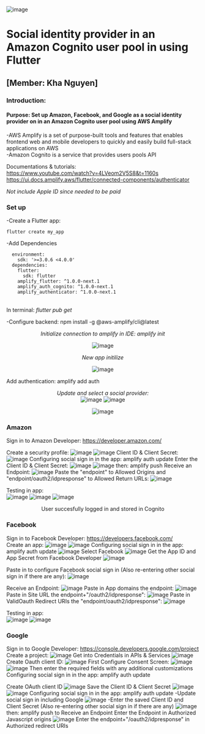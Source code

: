 ![image](https://github.com/KhaNguyen04/ArtSharing/assets/88961521/10e4f214-ffb6-4bae-8c30-745075d8c5f7)



# Social identity provider in an Amazon Cognito user pool in using Flutter 

## [Member: Kha Nguyen]

### Introduction:
#### Purpose: Set up Amazon, Facebook, and Google as a social identity provider on in an Amazon Cognito user pool using AWS Amplify

-AWS Amplify is a set of purpose-built tools and features that enables frontend web and mobile developers to quickly and easily build full-stack applications on AWS <br>
-Amazon Cognito is a service that provides users pools API

Documentations & tutorials: <br>
https://www.youtube.com/watch?v=4LVeom2V5S8&t=1160s <br>
https://ui.docs.amplify.aws/flutter/connected-components/authenticator <br>

<em>Not include Apple ID since needed to be paid</em> <br>

### Set up

-Create a Flutter app: 

```
flutter create my_app  
```
-Add Dependencies <br>


```
  environment:
    sdk: '>=3.0.6 <4.0.0'
  dependencies:
    flutter:
      sdk: flutter
    amplify_flutter: ^1.0.0-next.1
    amplify_auth_cognito: ^1.0.0-next.1
    amplify_authenticator: ^1.0.0-next.1
```


<br>
   In terminal: <em> flutter pub get </em> 

-Configure backend: npm install -g @aws-amplify/cli@latest
<br>
<div align="center">
<em> Initialize connection to amplify in IDE: amplify init </em>

![image](https://github.com/KhaNguyen04/ArtSharing/assets/88961521/71837d46-d1aa-47dc-a9b8-6b53be105580)

<em> New app initilize </em> <br>


![image](https://github.com/KhaNguyen04/ArtSharing/assets/88961521/4078ae40-4a29-4c4b-ac77-e057a7ebb0f1) <br>
</div>

Add authentication: amplify add auth </em>
<div align="center">

<em> Update and select a social provider: </em> <br>
![image](https://github.com/KhaNguyen04/ArtSharing/assets/88961521/1ddf452a-efa5-48fa-a086-4041711c9c1a) 
![image](https://github.com/KhaNguyen04/ArtSharing/assets/88961521/cb98e816-5688-45f4-ae43-44947e31704d)

![image](https://github.com/KhaNguyen04/ArtSharing/assets/88961521/e597e47a-9798-4495-bdf6-a5a11ef1a829)
</div>


### Amazon
Sign in to Amazon Developer: https://developer.amazon.com/<br>

Create a security profile:
![image](https://github.com/KhaNguyen04/ArtSharing/assets/88961521/c5c16ab7-bf63-4eb1-b235-c36b6f5ace46)
![image](https://github.com/KhaNguyen04/ArtSharing/assets/88961521/014021c0-5cf7-4d8d-9c22-f216864932c1)
Client ID & Client Secret:
![image](https://github.com/KhaNguyen04/ArtSharing/assets/88961521/8d2177f3-b1ef-407c-aa0e-53c53e4355ec)
Configuring social sign in in the app: amplify auth update
Enter the Client ID & Client Secret:
![image](https://github.com/KhaNguyen04/ArtSharing/assets/88961521/63a3c35f-dbac-432a-b765-2a7dd880a846)
![image](https://github.com/KhaNguyen04/ArtSharing/assets/88961521/64e59e6e-fec9-4f90-8a1c-26f700ddcadc)
then: amplify push
Receive an Endpoint:
![image](https://github.com/KhaNguyen04/ArtSharing/assets/88961521/45330260-0cbc-4963-97eb-e4eef67d16a9)
Paste the "endpoint" to Allowed Origins and "endpoint/oauth2/idpresponse" to Allowed Return URLs:
![image](https://github.com/KhaNguyen04/ArtSharing/assets/88961521/8ad05a8a-86bc-445c-8bb4-223234b96593)

Testing in app: <br>
![image](https://github.com/KhaNguyen04/ArtSharing/assets/88961521/25b7414f-bffe-4687-acd4-84bf2ea60b30)
![image](https://github.com/KhaNguyen04/ArtSharing/assets/88961521/90483b0f-6668-4707-8c5f-28099f152d39)
![image](https://github.com/KhaNguyen04/ArtSharing/assets/88961521/920ee5dd-3d7d-47ad-810d-1e73429b32a7)
<div align="center">
 User succesfully logged in and stored in Cognito </div>


### Facebook
Sign in to Facebook Developer: https://developers.facebook.com/      <br>
Create an app:
![image](https://github.com/KhaNguyen04/ArtSharing/assets/88961521/e51aa3fb-99d7-4ddf-91ac-8ae49a356620)
![image](https://github.com/KhaNguyen04/ArtSharing/assets/88961521/a9e93d5e-cbaa-449d-b3a3-f130d38cb7d8)
Configuring social sign in in the app: amplify auth update
![image](https://github.com/KhaNguyen04/ArtSharing/assets/88961521/d82e2b48-6379-4704-b256-93d7ee1db303)
Select Facebook
![image](https://github.com/KhaNguyen04/ArtSharing/assets/88961521/7d582966-06b9-49f4-ab50-c28317d4d7ac)
Get the App ID and App Secret from Facebook Developer
![image](https://github.com/KhaNguyen04/ArtSharing/assets/88961521/6d45a79c-7d38-4b30-a38d-e96bee51a51b)

Paste in to configure Facebook social sign in (Also re-entering other social sign in if there are any):
![image](https://github.com/KhaNguyen04/ArtSharing/assets/88961521/b11c23f5-1085-4972-8111-343502f0b3fb)

Receive an Endpoint:
![image](https://github.com/KhaNguyen04/ArtSharing/assets/88961521/2521c328-e055-4ed1-99f2-0aed00f63f9c)
Paste in App domains the endpoint:
![image](https://github.com/KhaNguyen04/ArtSharing/assets/88961521/85f35958-968c-4d8c-ace5-cb1d2ea17a56)
Paste in Site URL the endpoint+"/oauth2/idpresponse":
![image](https://github.com/KhaNguyen04/ArtSharing/assets/88961521/b0e600fa-d94b-4382-ad01-a35b5543d044)
Paste in ValidOauth Redirect URIs the "endpoint/oauth2/idpresponse":
![image](https://github.com/KhaNguyen04/ArtSharing/assets/88961521/16403a44-f13c-4310-8763-6b85895c1144)

Testing in app: <br>
![image](https://github.com/KhaNguyen04/ArtSharing/assets/88961521/8f06462a-3c69-442c-8713-13b8e9c94388)
![image](https://github.com/KhaNguyen04/ArtSharing/assets/88961521/ed38cf6b-d4d9-4017-afdc-491d4e53c69b)


### Google
Sign in to Google Developer: https://console.developers.google.com/project <br>
Create a project:
![image](https://github.com/KhaNguyen04/ArtSharing/assets/88961521/f52eaaac-875f-45b0-aaba-5456355a981c)
Get into Credentials in APIs & Services
![image](https://github.com/KhaNguyen04/ArtSharing/assets/88961521/541685d4-a2cc-4cd3-b29b-303c3b31e43d)
Create Oauth client ID:
![image](https://github.com/KhaNguyen04/ArtSharing/assets/88961521/83bc4330-2459-4598-b259-e341087c61e3)
First Configure Consent Screen:
![image](https://github.com/KhaNguyen04/ArtSharing/assets/88961521/a01bd1f9-d04d-43df-a625-e31bd91c0e4c)
![image](https://github.com/KhaNguyen04/ArtSharing/assets/88961521/bd680db2-b34b-4467-adba-b3dde85e1a69)
Then enter the required fields with any additional customizations
Configuring social sign in in the app: amplify auth update

Create OAuth client ID
![image](https://github.com/KhaNguyen04/ArtSharing/assets/88961521/87849ace-3dd9-460b-b0cc-9924b018101f)
Save the Client ID & Client Secret
![image](https://github.com/KhaNguyen04/ArtSharing/assets/88961521/07d11a2f-4590-49b5-8851-d08a8e8dcafa)
![image](https://github.com/KhaNguyen04/ArtSharing/assets/88961521/09ea70dd-7659-4234-a395-51bdbaff51a0)
Configuring social sign in in the app: amplify auth update
-Update social sign in including Google
![image](https://github.com/KhaNguyen04/ArtSharing/assets/88961521/056de2a7-d159-4082-94d7-af29c2d5c9d2)
-Enter the saved Client ID and Client Secret (Also re-entering other social sign in if there are any)
![image](https://github.com/KhaNguyen04/ArtSharing/assets/88961521/e5c013f6-605c-4855-8581-e0485853780c)
then: amplify push
to Receive an Endpoint
Enter the Endpoint in Authorized Javascript origins
![image](https://github.com/KhaNguyen04/ArtSharing/assets/88961521/1319e143-4689-4bc4-9d5d-e2a1823a980a)
Enter the endpoint+"/oauth2/idpresponse" in Authorized redirect URIs







